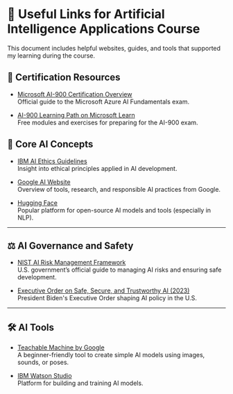 # 🔗 Useful Links for Artificial Intelligence Applications Course

This document includes helpful websites, guides, and tools that supported my learning during the course.


## 📘 Certification Resources

- [Microsoft AI-900 Certification Overview](https://learn.microsoft.com/en-us/certifications/ai-fundamentals/)  
  Official guide to the Microsoft Azure AI Fundamentals exam.

- [AI-900 Learning Path on Microsoft Learn](https://learn.microsoft.com/en-us/training/paths/get-started-ai-fundamentals/)  
  Free modules and exercises for preparing for the AI-900 exam.


## 🧠 Core AI Concepts

- [IBM AI Ethics Guidelines](https://www.ibm.com/artificial-intelligence/ethics)  
  Insight into ethical principles applied in AI development.

- [Google AI Website](https://ai.google/)  
  Overview of tools, research, and responsible AI practices from Google.

- [Hugging Face](https://huggingface.co/)  
  Popular platform for open-source AI models and tools (especially in NLP).

---

## ⚖️ AI Governance and Safety

- [NIST AI Risk Management Framework](https://www.nist.gov/itl/ai-risk-management-framework)  
  U.S. government’s official guide to managing AI risks and ensuring safe development.

- [Executive Order on Safe, Secure, and Trustworthy AI (2023)](https://www.whitehouse.gov/briefing-room/presidential-actions/2023/10/30/executive-order-on-the-safe-secure-and-trustworthy-development-and-use-of-artificial-intelligence/)  
  President Biden's Executive Order shaping AI policy in the U.S.

---

## 🛠️ AI Tools 

- [Teachable Machine by Google](https://teachablemachine.withgoogle.com/)  
  A beginner-friendly tool to create simple AI models using images, sounds, or poses.

- [IBM Watson Studio](https://www.ibm.com/cloud/watson-studio)  
  Platform for building and training AI models.

